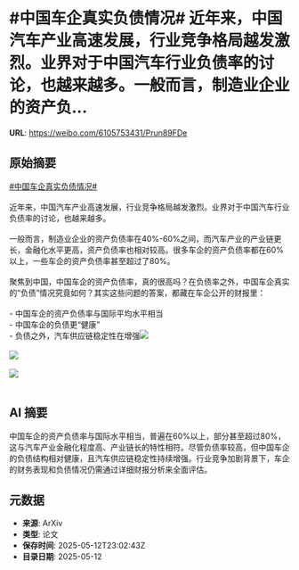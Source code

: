 # #中国车企真实负债情况# 近年来，中国汽车产业高速发展，行业竞争格局越发激烈。业界对于中国汽车行业负债率的讨论，也越来越多。一般而言，制造业企业的资产负...

**URL**: https://weibo.com/6105753431/Prun89FDe

## 原始摘要

<a href="https://m.weibo.cn/search?containerid=231522type%3D1%26t%3D10%26q%3D%23%E4%B8%AD%E5%9B%BD%E8%BD%A6%E4%BC%81%E7%9C%9F%E5%AE%9E%E8%B4%9F%E5%80%BA%E6%83%85%E5%86%B5%23&amp;extparam=%23%E4%B8%AD%E5%9B%BD%E8%BD%A6%E4%BC%81%E7%9C%9F%E5%AE%9E%E8%B4%9F%E5%80%BA%E6%83%85%E5%86%B5%23" data-hide=""><span class="surl-text">#中国车企真实负债情况#</span></a> <br><br>近年来，中国汽车产业高速发展，行业竞争格局越发激烈。业界对于中国汽车行业负债率的讨论，也越来越多。<br><br>一般而言，制造业企业的资产负债率在40%-60%之间，而汽车产业的产业链更长，金融化水平更高，资产负债率也相对较高。很多车企的资产负债率都在60%以上，一些车企的资产负债率甚至超过了80%。<br><br>聚焦到中国，中国车企的资产负债率，真的很高吗？在负债率之外，中国车企真实的“负债”情况究竟如何？其实这些问题的答案，都藏在车企公开的财报里：<br><br>- 中国车企的资产负债率与国际平均水平相当<br>- 中国车企的负债更“健康”<br>- 负债之外，汽车供应链稳定性在增强<img style="" src="https://tvax1.sinaimg.cn/large/006Fd7o3gy1i1csej2ec0j30xi1nbx2n.jpg" referrerpolicy="no-referrer"><br><br><img style="" src="https://tvax1.sinaimg.cn/large/006Fd7o3gy1i1csej214sj30vh1nbngf.jpg" referrerpolicy="no-referrer"><br><br><img style="" src="https://tvax1.sinaimg.cn/large/006Fd7o3gy1i1csek4mihj30ze110ha5.jpg" referrerpolicy="no-referrer"><br><br>

## AI 摘要

中国车企的资产负债率与国际水平相当，普遍在60%以上，部分甚至超过80%，这与汽车产业金融化程度高、产业链长的特性相符。尽管负债率较高，但中国车企的负债结构相对健康，且汽车供应链稳定性持续增强。行业竞争加剧背景下，车企的财务表现和负债情况仍需通过详细财报分析来全面评估。

## 元数据

- **来源**: ArXiv
- **类型**: 论文
- **保存时间**: 2025-05-12T23:02:43Z
- **目录日期**: 2025-05-12
